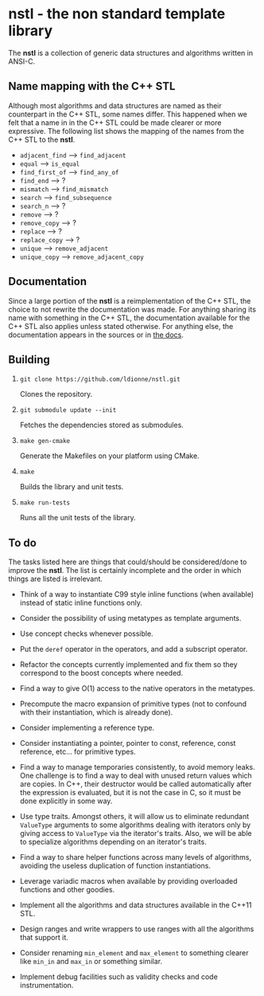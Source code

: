# __nstl__ - the non standard template library
The __nstl__ is a collection of generic data structures and algorithms written
in ANSI-C.



## Name mapping with the C++ STL
Although most algorithms and data structures are named as their counterpart
in the C++ STL, some names differ. This happened when we felt that a name in
in the C++ STL could be made clearer or more expressive. The following list
shows the mapping of the names from the C++ STL to the __nstl__.

* `adjacent_find` --> `find_adjacent`
* `equal` --> `is_equal`
* `find_first_of` --> `find_any_of`
* `find_end` --> ?
* `mismatch` --> `find_mismatch`
* `search` --> `find_subsequence`
* `search_n` --> ?
* `remove` --> ?
* `remove_copy` --> ?
* `replace` --> ?
* `replace_copy` --> ?
* `unique` --> `remove_adjacent`
* `unique_copy` --> `remove_adjacent_copy`



## Documentation
Since a large portion of the __nstl__ is a reimplementation of the C++ STL,
the choice to not rewrite the documentation was made. For anything sharing
its name with something in the C++ STL, the documentation available for
the C++ STL also applies unless stated otherwise. For anything else, the
documentation appears in the sources or in [the docs](doc/).



## Building

1. `git clone https://github.com/ldionne/nstl.git`

    Clones the repository.

2. `git submodule update --init`

    Fetches the dependencies stored as submodules.

3. `make gen-cmake`

    Generate the Makefiles on your platform using CMake.

4. `make`

    Builds the library and unit tests.

5. `make run-tests`

    Runs all the unit tests of the library.



## To do
The tasks listed here are things that could/should be considered/done to
improve the __nstl__. The list is certainly incomplete and the order in which
things are listed is irrelevant.

* Think of a way to instantiate C99 style inline functions (when available)
  instead of static inline functions only.

* Consider the possibility of using metatypes as template arguments.

* Use concept checks whenever possible.

* Put the `deref` operator in the operators, and add a subscript operator.

* Refactor the concepts currently implemented and fix them so they correspond
  to the boost concepts where needed.

* Find a way to give O(1) access to the native operators in the metatypes.

* Precompute the macro expansion of primitive types (not to confound with
  their instantiation, which is already done).

* Consider implementing a reference type.

* Consider instantiating a pointer, pointer to const, reference, const
  reference, etc... for primitive types.

* Find a way to manage temporaries consistently, to avoid memory leaks. One
  challenge is to find a way to deal with unused return values which are
  copies. In C++, their destructor would be called automatically after the
  expression is evaluated, but it is not the case in C, so it must be done
  explicitly in some way.

* Use type traits. Amongst others, it will allow us to eliminate redundant
  `ValueType` arguments to some algorithms dealing with iterators only by
  giving access to `ValueType` via the iterator's traits. Also, we will be
  able to specialize algorithms depending on an iterator's traits.

* Find a way to share helper functions across many levels of algorithms,
  avoiding the useless duplication of function instantiations.

* Leverage variadic macros when available by providing overloaded functions
  and other goodies.

* Implement all the algorithms and data structures available in the C++11 STL.

* Design ranges and write wrappers to use ranges with all the algorithms that
  support it.

* Consider renaming `min_element` and `max_element` to something clearer
  like `min_in` and `max_in` or something similar.

* Implement debug facilities such as validity checks and code instrumentation.
